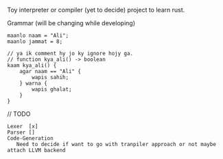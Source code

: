 Toy interpreter or compiler (yet to decide) project to learn rust.

Grammar (will be changing while developing) 
```
maanlo naam = "Ali";
maanlo jammat = 8;

// ya ik comment hy jo ky ignore hojy ga.
// function kya_ali() -> boolean 
kaam kya_ali() {
    agar naam == "Ali" {
        wapis sahih;
    } warna {
        wapis ghalat;
    }
}
```

// TODO
```
Lexer  [x]
Parser []
Code-Generation 
   Need to decide if want to go with tranpiler approach or not maybe attach LLVM backend 
```

